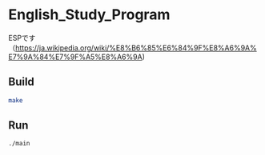 # English_Study_Program
ESPです（https://ja.wikipedia.org/wiki/%E8%B6%85%E6%84%9F%E8%A6%9A%E7%9A%84%E7%9F%A5%E8%A6%9A)

## Build
```sh
make
```

## Run
```sh
./main
```
